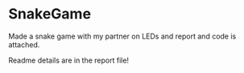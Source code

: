 # SnakeGame
Made a snake game with my partner on LEDs and report and code is attached.

Readme details are in the report file!
